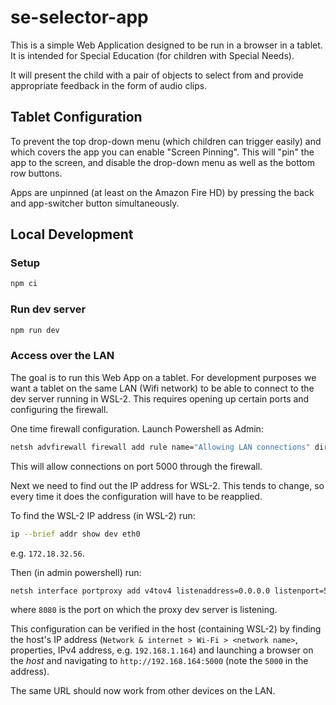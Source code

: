 # se-selector-app

This is a simple Web Application designed to be run in a browser in a tablet.
It is intended for Special Education (for children with Special Needs).

It will present the child with a pair of objects to select from and
provide appropriate feedback in the form of audio clips.

## Tablet Configuration

To prevent the top drop-down menu (which children can trigger easily) and
which covers the app you can enable "Screen Pinning".
This will "pin" the app to the screen,
and disable the drop-down menu as well as the bottom row buttons.

Apps are unpinned (at least on the Amazon Fire HD) by pressing
the back and app-switcher button simultaneously.

## Local Development

### Setup

```sh
npm ci
```

### Run dev server

```sh
npm run dev
```

### Access over the LAN

The goal is to run this Web App on a tablet.
For development purposes we want a tablet on the same LAN (Wifi network)
to be able to connect to the dev server running in WSL-2.
This requires opening up certain ports and configuring the firewall.

One time firewall configuration.
Launch Powershell as Admin:

```sh
netsh advfirewall firewall add rule name="Allowing LAN connections" dir=in action=allow protocol=TCP localport=5000
```

This will allow connections on port 5000 through the firewall.

Next we need to find out the IP address for WSL-2.
This tends to change, so every time it does the configuration will have to be reapplied.

To find the WSL-2 IP address (in WSL-2) run:

```sh
ip --brief addr show dev eth0
```

e.g. `172.18.32.56`.

Then (in admin powershell) run:

```sh
netsh interface portproxy add v4tov4 listenaddress=0.0.0.0 listenport=5000 connectaddress=<wsl ip addr> connectport=8080
```

where `8080` is the port on which the proxy dev server is listening.

This configuration can be verified in the host (containing WSL-2) by
finding the host's IP address (`Network & internet > Wi-Fi > <network name>`,
properties, IPv4 address, e.g. `192.168.1.164`) and
launching a browser on the *host* and navigating to `http://192.168.164:5000`
(note the `5000` in the address).

The same URL should now work from other devices on the LAN.
